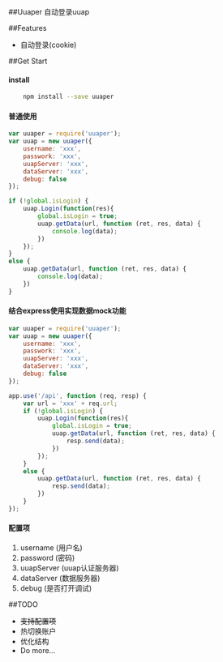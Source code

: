 ##Uuaper
自动登录uuap

##Features
*   自动登录(cookie)

##Get Start

#### install

``` bash
    npm install --save uuaper
```

#### 普通使用

```js
var uuaper = require('uuaper');
var uuap = new uuaper({
    username: 'xxx',
    passwork: 'xxx',
    uuapServer: 'xxx',
    dataServer: 'xxx',
    debug: false
});

if (!global.isLogin) {
    uuap.Login(function(res){
        global.isLogin = true;
        uuap.getData(url, function (ret, res, data) {
            console.log(data);
        })
    });
}
else {
    uuap.getData(url, function (ret, res, data) {
        console.log(data);
    })
}
```

#### 结合express使用实现数据mock功能

```js
var uuaper = require('uuaper');
var uuap = new uuaper({
    username: 'xxx',
    passwork: 'xxx',
    uuapServer: 'xxx',
    dataServer: 'xxx',
    debug: false
});

app.use('/api', function (req, resp) {
    var url = 'xxx' + req.url;
    if (!global.isLogin) {
        uuap.Login(function(res){
            global.isLogin = true;
            uuap.getData(url, function (ret, res, data) {
                resp.send(data);
            })
        });
    }
    else {
        uuap.getData(url, function (ret, res, data) {
            resp.send(data);
        })
    }
});
```

#### 配置项
1. username  (用户名)
2. password  (密码)
3. uuapServer (uuap认证服务器)
4. dataServer (数据服务器)
5. debug (是否打开调试)

##TODO
*  ~~支持配置项~~
*  热切换账户
*  优化结构
*  Do more...